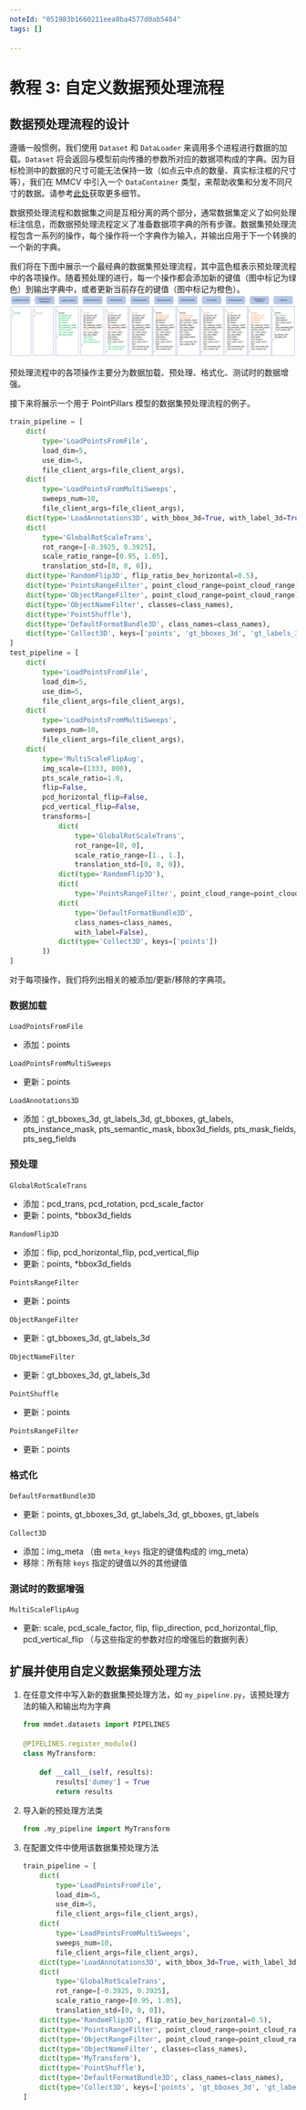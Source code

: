 ```yaml
---
noteId: "051983b1660211eea8ba4577d0ab5484"
tags: []

---
```


# 教程 3: 自定义数据预处理流程

## 数据预处理流程的设计

遵循一般惯例，我们使用 `Dataset` 和 `DataLoader` 来调用多个进程进行数据的加载。`Dataset` 将会返回与模型前向传播的参数所对应的数据项构成的字典。因为目标检测中的数据的尺寸可能无法保持一致（如点云中点的数量、真实标注框的尺寸等），我们在 MMCV 中引入一个 `DataContainer` 类型，来帮助收集和分发不同尺寸的数据。请参考[此处](https://github.com/open-mmlab/mmcv/blob/master/mmcv/parallel/data_container.py)获取更多细节。

数据预处理流程和数据集之间是互相分离的两个部分，通常数据集定义了如何处理标注信息，而数据预处理流程定义了准备数据项字典的所有步骤。数据集预处理流程包含一系列的操作，每个操作将一个字典作为输入，并输出应用于下一个转换的一个新的字典。

我们将在下图中展示一个最经典的数据集预处理流程，其中蓝色框表示预处理流程中的各项操作。随着预处理的进行，每一个操作都会添加新的键值（图中标记为绿色）到输出字典中，或者更新当前存在的键值（图中标记为橙色）。
![](https://github.com/open-mmlab/mmdetection3d/blob/master/resources/data_pipeline.png)

预处理流程中的各项操作主要分为数据加载、预处理、格式化、测试时的数据增强。

接下来将展示一个用于 PointPillars 模型的数据集预处理流程的例子。

```python
train_pipeline = [
    dict(
        type='LoadPointsFromFile',
        load_dim=5,
        use_dim=5,
        file_client_args=file_client_args),
    dict(
        type='LoadPointsFromMultiSweeps',
        sweeps_num=10,
        file_client_args=file_client_args),
    dict(type='LoadAnnotations3D', with_bbox_3d=True, with_label_3d=True),
    dict(
        type='GlobalRotScaleTrans',
        rot_range=[-0.3925, 0.3925],
        scale_ratio_range=[0.95, 1.05],
        translation_std=[0, 0, 0]),
    dict(type='RandomFlip3D', flip_ratio_bev_horizontal=0.5),
    dict(type='PointsRangeFilter', point_cloud_range=point_cloud_range),
    dict(type='ObjectRangeFilter', point_cloud_range=point_cloud_range),
    dict(type='ObjectNameFilter', classes=class_names),
    dict(type='PointShuffle'),
    dict(type='DefaultFormatBundle3D', class_names=class_names),
    dict(type='Collect3D', keys=['points', 'gt_bboxes_3d', 'gt_labels_3d'])
]
test_pipeline = [
    dict(
        type='LoadPointsFromFile',
        load_dim=5,
        use_dim=5,
        file_client_args=file_client_args),
    dict(
        type='LoadPointsFromMultiSweeps',
        sweeps_num=10,
        file_client_args=file_client_args),
    dict(
        type='MultiScaleFlipAug',
        img_scale=(1333, 800),
        pts_scale_ratio=1.0,
        flip=False,
        pcd_horizontal_flip=False,
        pcd_vertical_flip=False,
        transforms=[
            dict(
                type='GlobalRotScaleTrans',
                rot_range=[0, 0],
                scale_ratio_range=[1., 1.],
                translation_std=[0, 0, 0]),
            dict(type='RandomFlip3D'),
            dict(
                type='PointsRangeFilter', point_cloud_range=point_cloud_range),
            dict(
                type='DefaultFormatBundle3D',
                class_names=class_names,
                with_label=False),
            dict(type='Collect3D', keys=['points'])
        ])
]
```

对于每项操作，我们将列出相关的被添加/更新/移除的字典项。

### 数据加载

`LoadPointsFromFile`
- 添加：points

`LoadPointsFromMultiSweeps`
- 更新：points

`LoadAnnotations3D`
- 添加：gt_bboxes_3d, gt_labels_3d, gt_bboxes, gt_labels, pts_instance_mask, pts_semantic_mask, bbox3d_fields, pts_mask_fields, pts_seg_fields

### 预处理

`GlobalRotScaleTrans`
- 添加：pcd_trans, pcd_rotation, pcd_scale_factor
- 更新：points, *bbox3d_fields

`RandomFlip3D`
- 添加：flip, pcd_horizontal_flip, pcd_vertical_flip
- 更新：points, *bbox3d_fields

`PointsRangeFilter`
- 更新：points

`ObjectRangeFilter`
- 更新：gt_bboxes_3d, gt_labels_3d

`ObjectNameFilter`
- 更新：gt_bboxes_3d, gt_labels_3d

`PointShuffle`
- 更新：points

`PointsRangeFilter`
- 更新：points

### 格式化

`DefaultFormatBundle3D`
- 更新：points, gt_bboxes_3d, gt_labels_3d, gt_bboxes, gt_labels

`Collect3D`
- 添加：img_meta （由 `meta_keys` 指定的键值构成的 img_meta）
- 移除：所有除 `keys` 指定的键值以外的其他键值

### 测试时的数据增强

`MultiScaleFlipAug`
- 更新: scale, pcd_scale_factor, flip, flip_direction, pcd_horizontal_flip, pcd_vertical_flip （与这些指定的参数对应的增强后的数据列表）

## 扩展并使用自定义数据集预处理方法

1. 在任意文件中写入新的数据集预处理方法，如 `my_pipeline.py`，该预处理方法的输入和输出均为字典

    ```python
    from mmdet.datasets import PIPELINES

    @PIPELINES.register_module()
    class MyTransform:

        def __call__(self, results):
            results['dummy'] = True
            return results
    ```

2. 导入新的预处理方法类

    ```python
    from .my_pipeline import MyTransform
    ```

3. 在配置文件中使用该数据集预处理方法

    ```python
    train_pipeline = [
        dict(
            type='LoadPointsFromFile',
            load_dim=5,
            use_dim=5,
            file_client_args=file_client_args),
        dict(
            type='LoadPointsFromMultiSweeps',
            sweeps_num=10,
            file_client_args=file_client_args),
        dict(type='LoadAnnotations3D', with_bbox_3d=True, with_label_3d=True),
        dict(
            type='GlobalRotScaleTrans',
            rot_range=[-0.3925, 0.3925],
            scale_ratio_range=[0.95, 1.05],
            translation_std=[0, 0, 0]),
        dict(type='RandomFlip3D', flip_ratio_bev_horizontal=0.5),
        dict(type='PointsRangeFilter', point_cloud_range=point_cloud_range),
        dict(type='ObjectRangeFilter', point_cloud_range=point_cloud_range),
        dict(type='ObjectNameFilter', classes=class_names),
        dict(type='MyTransform'),
        dict(type='PointShuffle'),
        dict(type='DefaultFormatBundle3D', class_names=class_names),
        dict(type='Collect3D', keys=['points', 'gt_bboxes_3d', 'gt_labels_3d'])
    ]
    ```
